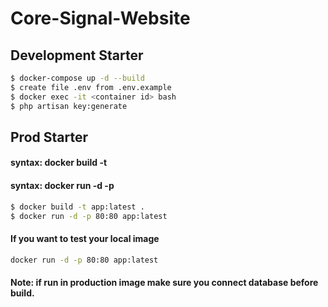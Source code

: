 # Core-Signal-Website

## Development Starter

```bash
$ docker-compose up -d --build
$ create file .env from .env.example
$ docker exec -it <container id> bash
$ php artisan key:generate
```

## Prod Starter

#### syntax: docker build -t <image-tag> <dockerfile-location>

#### syntax: docker run -d -p <port> <image-tag>

```bash
$ docker build -t app:latest .
$ docker run -d -p 80:80 app:latest
```

#### If you want to test your local image

```bash
docker run -d -p 80:80 app:latest
```

#### Note: if run in production image make sure you connect database before build.
